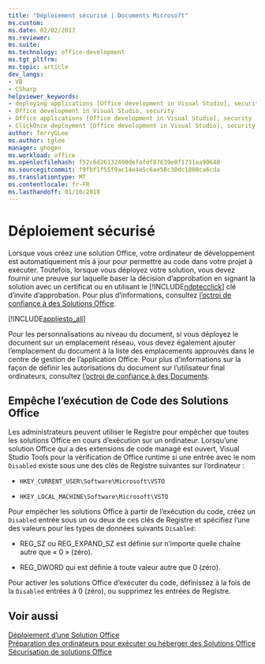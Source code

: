 ```yaml
---
title: "Déploiement sécurisé | Documents Microsoft"
ms.custom: 
ms.date: 02/02/2017
ms.reviewer: 
ms.suite: 
ms.technology: office-development
ms.tgt_pltfrm: 
ms.topic: article
dev_langs:
- VB
- CSharp
helpviewer_keywords:
- deploying applications [Office development in Visual Studio], security
- Office development in Visual Studio, security
- Office applications [Office development in Visual Studio], security
- ClickOnce deployment [Office development in Visual Studio], security
author: TerryGLee
ms.author: tglee
manager: ghogen
ms.workload: office
ms.openlocfilehash: f52c6d26132490defafdf87639e0f1731ea90640
ms.sourcegitcommit: f9fbf1f55f9ac14e4e5c6ae58c30dc1800ca6cda
ms.translationtype: MT
ms.contentlocale: fr-FR
ms.lasthandoff: 01/10/2018
---
```

# <a name="secure-deployment"></a>Déploiement sécurisé
  Lorsque vous créez une solution Office, votre ordinateur de développement est automatiquement mis à jour pour permettre au code dans votre projet à exécuter. Toutefois, lorsque vous déployez votre solution, vous devez fournir une preuve sur laquelle baser la décision d’approbation en signant la solution avec un certificat ou en utilisant le [!INCLUDE[ndptecclick](../vsto/includes/ndptecclick-md.md)] clé d’invite d’approbation. Pour plus d’informations, consultez [l’octroi de confiance à des Solutions Office](../vsto/granting-trust-to-office-solutions.md).  
  
 [!INCLUDE[appliesto_all](../vsto/includes/appliesto-all-md.md)]  
  
 Pour les personnalisations au niveau du document, si vous déployez le document sur un emplacement réseau, vous devez également ajouter l’emplacement du document à la liste des emplacements approuvés dans le centre de gestion de l’application Office. Pour plus d’informations sur la façon de définir les autorisations du document sur l’utilisateur final ordinateurs, consultez [l’octroi de confiance à des Documents](../vsto/granting-trust-to-documents.md).  
  
## <a name="preventing-office-solutions-from-running-code"></a>Empêche l’exécution de Code des Solutions Office  
 Les administrateurs peuvent utiliser le Registre pour empêcher que toutes les solutions Office en cours d’exécution sur un ordinateur. Lorsqu’une solution Office qui a des extensions de code managé est ouvert, Visual Studio Tools pour la vérification de Office runtime si une entrée avec le nom `Disabled` existe sous une des clés de Registre suivantes sur l’ordinateur :  
  
-   `HKEY_CURRENT_USER\Software\Microsoft\VSTO`  
  
-   `HKEY_LOCAL_MACHINE\Software\Microsoft\VSTO`  
  
 Pour empêcher les solutions Office à partir de l’exécution du code, créez un `Disabled` entrée sous un ou deux de ces clés de Registre et spécifiez l’une des valeurs pour les types de données suivants `Disabled`:  
  
-   REG_SZ ou REG_EXPAND_SZ est définie sur n’importe quelle chaîne autre que « 0 » (zéro).  
  
-   REG_DWORD qui est définie à toute valeur autre que 0 (zéro).  
  
 Pour activer les solutions Office d’exécuter du code, définissez à la fois de la `Disabled` entrées à 0 (zéro), ou supprimez les entrées de Registre.  
  
## <a name="see-also"></a>Voir aussi  
 [Déploiement d’une Solution Office](../vsto/deploying-an-office-solution.md)   
 [Préparation des ordinateurs pour exécuter ou héberger des Solutions Office](http://msdn.microsoft.com/en-us/be1b173f-7261-4d74-aa4e-94ccd43db8d8)   
 [Sécurisation de solutions Office](../vsto/securing-office-solutions.md)  
  
  
